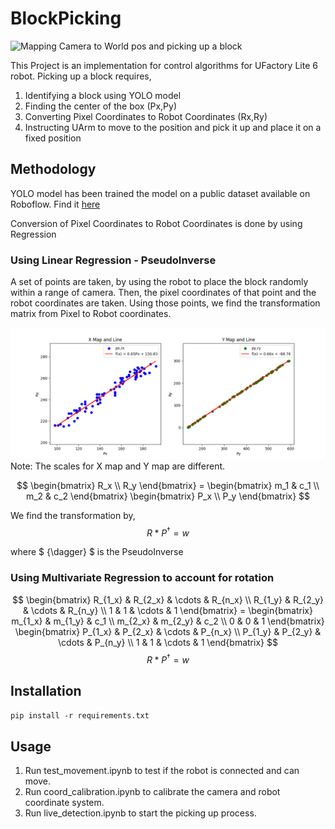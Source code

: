 # BlockPicking

![Mapping Camera to World pos and picking up a block](assets/BlockPicker_Vid1.gif)

This Project is an implementation for control algorithms for UFactory Lite 6 robot.
Picking up a block requires,

1. Identifying a block using YOLO model
2. Finding the center of the box (Px,Py)
3. Converting Pixel Coordinates to Robot Coordinates (Rx,Ry)
4. Instructing UArm to move to the position and pick it up and place it on a fixed position

## Methodology

YOLO model has been trained the model on a public dataset available on Roboflow. Find
it [here](https://universe.roboflow.com/tehran-university-of-iran-ethke/instance-segmentation-of-colorful-cube)

Conversion of Pixel Coordinates to Robot Coordinates is done by using Regression

### Using Linear Regression - PseudoInverse

A set of points are taken, by using the robot to place the block randomly within a range of camera.
Then, the pixel coordinates of that point and the robot coordinates are taken.
Using those points, we find the transformation matrix from Pixel to Robot coordinates.

![Plot showing Px vs Rx and Py vs Ry](assets/linear_regression_plt.png)
Note: The scales for X map and Y map are different.

$$
\begin{bmatrix}
R_x \\
R_y
\end{bmatrix} = 
\begin{bmatrix}
m_1 & c_1 \\
m_2 & c_2
\end{bmatrix} 
\begin{bmatrix}
P_x \\
P_y
\end{bmatrix}
$$

We find the transformation by,
$$ R*P^{\dagger} = w $$

where $ {\dagger} $ is the PseudoInverse
### Using Multivariate Regression to account for rotation

$$
\begin{bmatrix}
R_{1_x} & R_{2_x} & \cdots & R_{n_x} \\
R_{1_y} & R_{2_y} & \cdots & R_{n_y} \\
1 & 1 & \cdots & 1
\end{bmatrix} =
\begin{bmatrix}
m_{1_x} & m_{1_y} & c_1 \\
m_{2_x} & m_{2_y} & c_2 \\
0 & 0 & 1
\end{bmatrix}
\begin{bmatrix}
P_{1_x} & P_{2_x} & \cdots & P_{n_x} \\
P_{1_y} & P_{2_y} & \cdots & P_{n_y} \\
1 & 1 & \cdots & 1
\end{bmatrix}
$$
$$ R*P^{\dagger} = w $$ 
## Installation

```pip install -r requirements.txt```

## Usage

1. Run test_movement.ipynb to test if the robot is connected and can move.
2. Run coord_calibration.ipynb to calibrate the camera and robot coordinate system.
3. Run live_detection.ipynb to start the picking up process.
